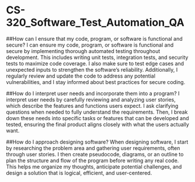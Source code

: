 # CS-320_Software_Test_Automation_QA

##How can I ensure that my code, program, or software is functional and secure?
I can ensure my code, program, or software is functional and secure by implementing thorough automated testing throughout development. This includes writing unit tests, integration tests, and security tests to maximize code coverage. I also make sure to test edge cases and unexpected inputs to strengthen the software’s reliability. Additionally, I regularly review and update the code to address any potential vulnerabilities, and I stay informed about best practices for secure coding.

##How do I interpret user needs and incorporate them into a program?
I interpret user needs by carefully reviewing and analyzing user stories, which describe the features and functions users expect. I ask clarifying questions when needed to fully understand the requirements. Then, I break down these needs into specific tasks or features that can be developed and tested, ensuring the final product aligns closely with what the users actually want.

##How do I approach designing software?
When designing software, I start by researching the problem area and gathering user requirements, often through user stories. I then create pseudocode, diagrams, or an outline to plan the structure and flow of the program before writing any real code. This helps me organize my thoughts, anticipate potential challenges, and design a solution that is logical, efficient, and user-centered.

